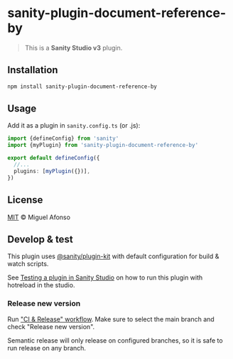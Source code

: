 # sanity-plugin-document-reference-by

> This is a **Sanity Studio v3** plugin.

## Installation

```sh
npm install sanity-plugin-document-reference-by
```

## Usage

Add it as a plugin in `sanity.config.ts` (or .js):

```ts
import {defineConfig} from 'sanity'
import {myPlugin} from 'sanity-plugin-document-reference-by'

export default defineConfig({
  //...
  plugins: [myPlugin({})],
})
```

## License

[MIT](LICENSE) © Miguel Afonso

## Develop & test

This plugin uses [@sanity/plugin-kit](https://github.com/sanity-io/plugin-kit)
with default configuration for build & watch scripts.

See [Testing a plugin in Sanity Studio](https://github.com/sanity-io/plugin-kit#testing-a-plugin-in-sanity-studio)
on how to run this plugin with hotreload in the studio.


### Release new version

Run ["CI & Release" workflow](https://github.com/Mr-Afonso/sanity-plugin-document-reference-by/actions/workflows/main.yml).
Make sure to select the main branch and check "Release new version".

Semantic release will only release on configured branches, so it is safe to run release on any branch.
